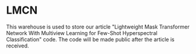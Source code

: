 # LMCN
This warehouse is used to store our article "Lightweight Mask Transformer Network With Multiview Learning for Few-Shot Hyperspectral Classification" code.
The code will be made public after the article is received.
